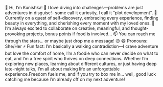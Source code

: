 👋 Hi, I’m Kunishka!
👀 I love diving into challenges—problems are just adventures in disguise!- some call it curiosity, I call it "plot development".
🌱 Currently on a quest of self-discovery, embracing every experience, finding beauty in everything, and cherishing every moment with my loved ones.
💞️ I’m always excited to collaborate on creative, meaningful, and thought-provoking projects, bonus points if food is involved... 
📫 You can reach me through the stars… or maybe just drop me a message! 😉
😄 Pronouns: She/Her
⚡ Fun fact: I’m basically a walking contradiction—I crave adventure but love the comfort of home, I’m a foodie who can never decide on what to eat, and I’m a free spirit who thrives on deep connections. Whether I’m exploring new places, learning about different cultures, or just having deep late-night talks, I’m all about making life an unforgettable experience.Freedom fuels me, and if you try to box me in… well, good luck catching me because I’m already off on my next adventure!

